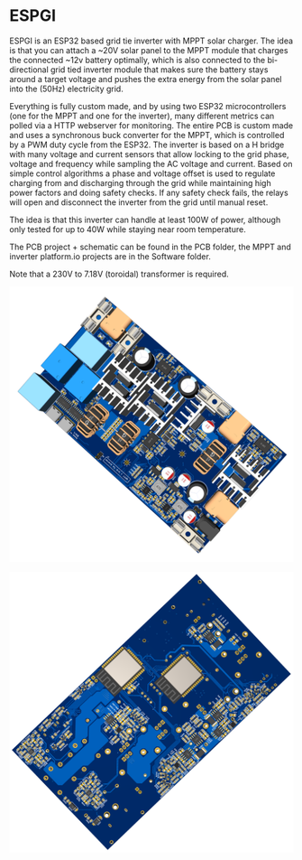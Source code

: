 # ESPGI

ESPGI is an ESP32 based grid tie inverter with MPPT solar charger. The idea is that you can attach a ~20V solar panel to the MPPT module that charges the connected ~12v battery optimally, which is also connected to the bi-directional grid tied inverter module that makes sure the battery stays around a target voltage and pushes the extra energy from the solar panel into the (50Hz) electricity grid.

Everything is fully custom made, and by using two ESP32 microcontrollers (one for the MPPT and one for the inverter), many different metrics can polled via a HTTP webserver for monitoring. The entire PCB is custom made and uses a synchronous buck converter for the MPPT, which is controlled by a PWM duty cycle from the ESP32. The inverter is based on a H bridge with many voltage and current sensors that allow locking to the grid phase, voltage and frequency while sampling the AC voltage and current. Based on simple control algorithms a phase and voltage offset is used to regulate charging from and discharging through the grid while maintaining high power factors and doing safety checks. If any safety check fails, the relays will open and disconnect the inverter from the grid until manual reset.

The idea is that this inverter can handle at least 100W of power, although only tested for up to 40W while staying near room temperature.

The PCB project + schematic can be found in the PCB folder, the MPPT and inverter platform.io projects are in the Software folder.

Note that a 230V to 7.18V (toroidal) transformer is required.

![Top view of the ESPGI PCB](PCB/PCB_render_top.png)

![Bottom view of the ESPGI PCB](PCB/PCB_render_bottom.png)
